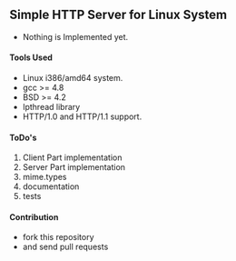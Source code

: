 ## Simple HTTP Server for Linux System

* Nothing is Implemented yet.

#### Tools Used

* Linux i386/amd64 system.
* gcc >= 4.8
* BSD >= 4.2
* lpthread library
* HTTP/1.0 and HTTP/1.1 support.

#### ToDo's

1. Client Part implementation
2. Server Part implementation
3. mime.types
4. documentation
5. tests

#### Contribution

* fork this repository
* and send pull requests

